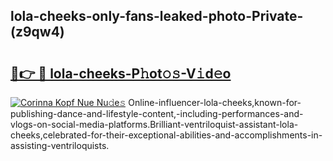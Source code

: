 ## lola-cheeks-only-fans​-leaked-photo​-Private-(z9qw4)


# <h2><a href="https://mediaupload.pro?title=lola-cheeks&ref=git">🔗👉 🔴 lola-cheeks-P𝚑ot𝚘𝚜-V𝚒d𝚎o</a></h2>

[![Corinna Kopf Nue Nu𝚍e𝚜](https://i.imgur.com/0qMVB7G.gif)](https://mediaupload.pro?title=lola-cheeks&ref=git)
Online-influencer-lola-cheeks,known-for-publishing-dance-and-lifestyle-content,-including-performances-and-vlogs-on-social-media-platforms.Brilliant-ventriloquist-assistant-lola-cheeks,celebrated-for-their-exceptional-abilities-and-accomplishments-in-assisting-ventriloquists.  